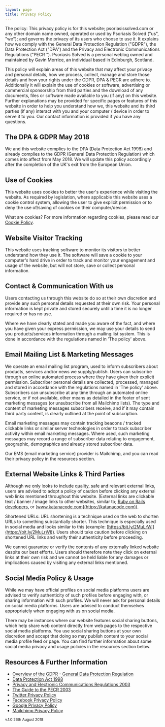 ```yaml
---
layout: page
title: Privacy Policy
---
```


The policy: This privacy policy is for this website; psoriasissolved.com or any other domain name owned, operated or used by Psoriasis Solved ("us", "we"); and governs the privacy of its users who choose to use it. It explains how we comply with the General Data Protection Regulation ("GDPR"), the Data Protection Act ("DPA") and the Privacy and Electronic Communications Regulations ("PECR "). Psoriasis Solved is a personal weblog owned and maintained by Gavin Morrice, an individual based in Edinburgh, Scotland.

This policy will explain areas of this website that may affect your privacy and personal details, how we process, collect, manage and store those details and how your rights under the GDPR, DPA & PECR are adhere to. Additionally it will explain the use of cookies or software, advertising or commercial sponsorship from third parties and the download of any documents, files or software made available to you (if any) on this website. Further explanations may be provided for specific pages or features of this website in order to help you understand how we, this website and its third parties (if any) interact with you and your computer / device in order to serve it to you. Our contact information is provided if you have any questions.

## The DPA & GDPR May 2018
We and this website complies to the DPA (Data Protection Act 1998) and already complies to the GDPR (General Data Protection Regulation) which comes into affect from May 2018. We will update this policy accordingly after the completion of the UK's exit from the European Union.

## Use of Cookies
This website uses cookies to better the user's experience while visiting the website. As required by legislation, where applicable this website uses a cookie control system, allowing the user to give explicit permission or to deny the use of/saving of cookies on their computer/device.

What are cookies? For more information regarding cookies, please read our [Cookie Policy](/cookies).

## Website Visitor Tracking
This website uses tracking software to monitor its visitors to better understand how they use it. The software will save a cookie to your computer's hard drive in order to track and monitor your engagement and usage of the website, but will not store, save or collect personal information.

## Contact & Communication With us
Users contacting us through this website do so at their own discretion and provide any such personal details requested at their own risk. Your personal information is kept private and stored securely until a time it is no longer required or has no use.

Where we have clearly stated and made you aware of the fact, and where you have given your express permission, we may use your details to send you products/services information through a mailing list system. This is done in accordance with the regulations named in 'The policy' above.

## Email Mailing List & Marketing Messages
We operate an email mailing list program, used to inform subscribers about products, services and/or news we supply/publish. Users can subscribe through an online automated process where they have given their explicit permission. Subscriber personal details are collected, processed, managed and stored in accordance with the regulations named in 'The policy' above. Subscribers can unsubscribe at any time through an automated online service, or if not available, other means as detailed in the footer of sent marketing messages (or unsubscribe from all Mailchimp lists). The type and content of marketing messages subscribers receive, and if it may contain third party content, is clearly outlined at the point of subscription.

Email marketing messages may contain tracking beacons / tracked clickable links or similar server technologies in order to track subscriber activity within email marketing messages. Where used, such marketing messages may record a range of subscriber data relating to engagement, geographic, demographics and already stored subscriber data.

Our EMS (email marketing service) provider is Mailchimp, and you can read their privacy policy in the resources section.

## External Website Links & Third Parties
Although we only looks to include quality, safe and relevant external links, users are advised to adopt a policy of caution before clicking any external web links mentioned throughout this website. (External links are clickable text / banner / image links to other websites, similar to; [Ruby on Rails developers](https://katanacode.com), or [www.katanacode.com](https://katanacode.com)).

Shortened URLs: URL shortening is a technique used on the web to shorten URLs to something substantially shorter. This technique is especially used in social media and looks similar to this (example: [https://bit.ly/2MuLrWl](https://bit.ly/2MuLrWl)). Users should take caution before clicking on shortened URL links and verify their authenticity before proceeding.

We cannot guarantee or verify the contents of any externally linked website despite our best efforts. Users should therefore note they click on external links at their own risk and we cannot be held liable for any damages or implications caused by visiting any external links mentioned.

## Social Media Policy & Usage
 While we may have official profiles on social media platforms users are advised to verify authenticity of such profiles before engaging with, or sharing information with such profiles. We will never ask for personal details on social media platforms. Users are advised to conduct themselves appropriately when engaging with us on social media.

There may be instances where our website features social sharing buttons, which help share web content directly from web pages to the respective social media platforms. You use social sharing buttons at your own discretion and accept that doing so may publish content to your social media profile feed or page. You can find further information about some social media privacy and usage policies in the resources section below.

## Resources & Further Information
- [Overview of the GDPR - General Data Protection Regulation](https://ico.org.uk/for-organisations/data-protection-reform/overview-of-the-gdpr/)
- [Data Protection Act 1998](http://www.legislation.gov.uk/ukpga/1998/29/contents)
- [Privacy and Electronic Communications Regulations 2003](http://www.legislation.gov.uk/ukpga/1998/29/contents)
- [The Guide to the PECR 2003](https://ico.org.uk/for-organisations/guide-to-pecr/)
- [Twitter Privacy Policy](http://twitter.com/privacy)
- [Facebook Privacy Policy](http://www.facebook.com/about/privacy/)
- [Google Privacy Policy](http://www.google.com/privacy.html)
- [Mailchimp Privacy Policy](http://mailchimp.com/legal/privacy/)

<small>v.1.0 26th August 2018</small>
